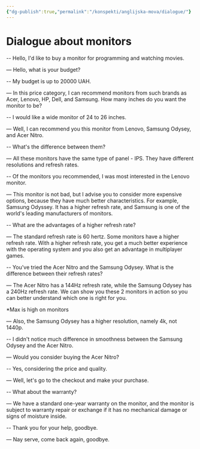 ```yaml
---
{"dg-publish":true,"permalink":"/konspekti/anglijska-mova/dialogue/"}
---
```


# Dialogue about monitors
-- Hello, I'd like to buy a monitor for programming and watching movies.

— Hello, what is your budget?

-- My budget is up to 20000 UAH.

— In this price category, I can recommend monitors from such brands as Acer, Lenovo, HP, Dell, and Samsung. How many inches do you want the monitor to be?

-- I would like a wide monitor of 24 to 26 inches.

— Well, I can recommend you this monitor from Lenovo, Samsung Odysey, and Acer Nitro. 

-- What's the difference between them?

— All these monitors have the same type of panel - IPS. They have different resolutions and refresh rates.

-- Of the monitors you recommended, I was most interested in the Lenovo monitor. 

— This monitor is not bad, but I advise you to consider more expensive options, because they have much better characteristics. For example, Samsung Odyssey. It has a higher refresh rate, and Samsung is one of the world's leading manufacturers of monitors.

-- What are the advantages of a higher refresh rate?

— The standard refresh rate is 60 hertz. Some monitors have a higher refresh rate. With a higher refresh rate, you get a much better experience with the operating system and you also get an advantage in multiplayer games.

-- You've tried the Acer Nitro and the Samsung Odysey. What is the difference between their refresh rates?

— The Acer Nitro has a 144Hz refresh rate, while the Samsung Odysey has a 240Hz refresh rate. We can show you these 2 monitors in action so you can better understand which one is right for you.

*Max is high on monitors 

— Also, the Samsung Odysey has a higher resolution, namely 4k, not 1440p.

-- I didn't notice much difference in smoothness between the Samsung Odysey and the Acer Nitro.

— Would you consider buying the Acer Nitro?

-- Yes, considering the price and quality.

— Well, let's go to the checkout and make your purchase.

-- What about the warranty?

— We have a standard one-year warranty on the monitor, and the monitor is subject to warranty repair or exchange if it has no mechanical damage or signs of moisture inside.

-- Thank you for your help, goodbye.

— Nay serve, come back again, goodbye.